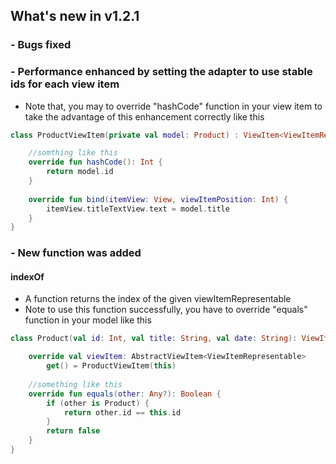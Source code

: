 ## What's new in v1.2.1

### - Bugs fixed


### - Performance enhanced by setting the adapter to use stable ids for each view item
* Note that, you may to override "hashCode" function in your view item to take the advantage of this enhancement correctly like this 
```kotlin
class ProductViewItem(private val model: Product) : ViewItem<ViewItemRepresentable>(R.layout.item_product, model) {

    //somthing like this
    override fun hashCode(): Int {
        return model.id
    }
	
    override fun bind(itemView: View, viewItemPosition: Int) {
        itemView.titleTextView.text = model.title
    }
}
```


### - New function was added


####  indexOf
* A function returns the index of the given viewItemRepresentable
* Note to use this function successfully, you have to override "equals" function in your model like this 
```kotlin
class Product(val id: Int, val title: String, val date: String): ViewItemRepresentable {

    override val viewItem: AbstractViewItem<ViewItemRepresentable>
        get() = ProductViewItem(this)
        
    //something like this
    override fun equals(other: Any?): Boolean {
        if (other is Product) {
            return other.id == this.id
        }
        return false
    }
}
```
